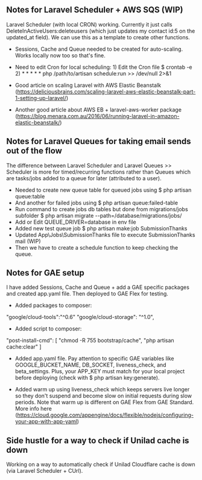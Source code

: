
## Notes for Laravel Scheduler + AWS SQS (WIP)

Laravel Scheduler (with local CRON) working. Currently it just calls DeleteInActiveUsers:deleteusers (which just updates my contact id:5 on the updated_at field). We can use this as a template to create other functions.

- Sessions, Cache and Queue needed to be created for auto-scaling. Works locally now too so that's fine.
- Need to edit Cron for local scheduling: 1) Edit the Cron file $ crontab -e 2) * * * * * php /path/to/artisan schedule:run >> /dev/null 2>&1

- Good article on scaling Laravel with AWS Elastic Beanstalk (https://deliciousbrains.com/scaling-laravel-aws-elastic-beanstalk-part-1-setting-up-laravel/)
- Another good article about AWS EB + laravel-aws-worker package (https://blog.menara.com.au/2016/06/running-laravel-in-amazon-elastic-beanstalk/)


## Notes for Laravel Queues for taking email sends out of the flow

The difference between Laravel Scheduler and Laravel Queues >> Scheduler is more for timed/recurring functions rather than Queues which are tasks/jobs added to a queue for later (attributed to a user).

- Needed to create new queue table for queued jobs using $ php artisan queue:table
- And another for failed jobs using $ php artisan queue:failed-table
- Run command to create jobs db tables but done from migrations/jobs subfolder $ php artisan migrate --path=/database/migrations/jobs/
- Add or Edit QUEUE_DRIVER=database in env file
- Added new test queue job $ php artisan make:job SubmissionThanks
- Updated App\Jobs\SubmissionThanks file to execute SubmissionThanks mail (WIP)
- Then we have to create a schedule function to keep checking the queue.

## Notes for GAE setup

I have added Sessions, Cache and Queue + add a GAE specific packages and created app.yaml file. Then deployed to GAE Flex for testing.

- Added packages to composer:

"google/cloud-tools":"^0.6"
"google/cloud-storage": "^1.0",

- Added script to composer:

"post-install-cmd": [
    "chmod -R 755 bootstrap\/cache",
    "php artisan cache:clear"
]

- Added app.yaml file. Pay attention to specific GAE variables like GOOGLE_BUCKET_NAME, DB_SOCKET, liveness_check, and beta_settings. Plus, your APP_KEY must match for your local project before deploying (check with $ php artisan key:generate).


- Added warm up using liveness_check which keeps servers live longer so they don't suspend and become slow on initial requests during slow periods. Note that warm up is different on GAE Flex from GAE Standard. More info here (https://cloud.google.com/appengine/docs/flexible/nodejs/configuring-your-app-with-app-yaml)


## Side hustle for a way to check if Unilad cache is down

Working on a way to automatically check if Unilad Cloudflare cache is down (via Laravel Scheduler + CUrl).
